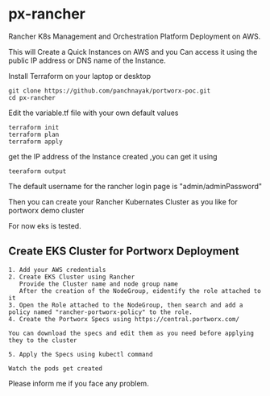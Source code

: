 # px-rancher

Rancher K8s Management and Orchestration Platform Deployment on AWS.

This will Create a Quick Instances on AWS and you Can access it using the public IP address or DNS name of the Instance.

Install Terraform on your laptop or desktop

```
git clone https://github.com/panchnayak/portworx-poc.git
cd px-rancher
```
Edit the variable.tf file with your own default values

```
terraform init
terraform plan
terraform apply
```
get the IP address of the Instance created ,you can get it using

```
teeraform output
```

The default username for the rancher login page is "admin/adminPassword"

Then you can create your Rancher Kubernates Cluster as you like for portworx demo cluster

For now eks is tested.


## Create EKS Cluster for Portworx Deployment

```
1. Add your AWS credentials
2. Create EKS Cluster using Rancher
   Provide the Cluster name and node group name
   After the creation of the NodeGroup, eidentify the role attached to it 
3. Open the Role attached to the NodeGroup, then search and add a policy named "rancher-portworx-policy" to the role.
4. Create the Portworx Specs using https://central.portworx.com/

You can download the specs and edit them as you need before applying they to the cluster

5. Apply the Specs using kubectl command 

Watch the pods get created

```

Please inform me if you face any problem.

